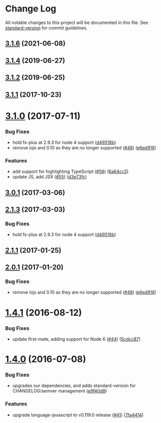 # Change Log

All notable changes to this project will be documented in this file. See [standard-version](https://github.com/conventional-changelog/standard-version) for commit guidelines.

<a name="3.1.6"></a>
## [3.1.6](https://github.com/atom/highlights/compare/v3.1.4...v3.1.6) (2021-06-08)



<a name="3.1.4"></a>
## [3.1.4](https://github.com/atom/highlights/compare/v3.1.2...v3.1.4) (2019-06-27)



<a name="3.1.2"></a>
## [3.1.2](https://github.com/atom/highlights/compare/v3.1.1...v3.1.2) (2019-06-25)



<a name="3.1.1"></a>
## [3.1.1](https://github.com/atom/highlights/compare/v3.1.0...v3.1.1) (2017-10-23)



<a name="3.1.0"></a>
# [3.1.0](https://github.com/atom/highlights/compare/v1.4.1...v3.1.0) (2017-07-11)


### Bug Fixes

* hold fs-plus at 2.9.3 for node 4 support ([d49518b](https://github.com/atom/highlights/commit/d49518b))
* remove iojs and 0.10 as they are no longer supported ([#48](https://github.com/atom/highlights/issues/48)) ([e6ed916](https://github.com/atom/highlights/commit/e6ed916))


### Features

* add support for highlighting TypeScript ([#56](https://github.com/atom/highlights/issues/56)) ([6a64cc5](https://github.com/atom/highlights/commit/6a64cc5))
* update JS, add JSX ([#55](https://github.com/atom/highlights/issues/55)) ([d3e73fc](https://github.com/atom/highlights/commit/d3e73fc))



<a name="3.0.1"></a>
## [3.0.1](https://github.com/atom/highlights/compare/v2.1.3...v3.0.1) (2017-03-06)



<a name="2.1.3"></a>
## [2.1.3](https://github.com/atom/highlights/compare/v2.1.1...v2.1.3) (2017-03-03)


### Bug Fixes

* hold fs-plus at 2.9.3 for node 4 support ([d49518b](https://github.com/atom/highlights/commit/d49518b))



<a name="2.1.1"></a>
## [2.1.1](https://github.com/atom/highlights/compare/v2.0.1...v2.1.1) (2017-01-25)



<a name="2.0.1"></a>
## [2.0.1](https://github.com/atom/highlights/compare/v1.4.1...v2.0.1) (2017-01-20)


### Bug Fixes

* remove iojs and 0.10 as they are no longer supported ([#48](https://github.com/atom/highlights/issues/48)) ([e6ed916](https://github.com/atom/highlights/commit/e6ed916))



<a name="1.4.1"></a>
# [1.4.1](https://github.com/atom/highlights/compare/v1.4.0...v1.4.1) (2016-08-12)


### Bug Fixes

* update first-mate, adding support for Node 6 ([#44](https://github.com/atom/highlights/issues/44)) ([5cdcc87](https://github.com/atom/highlights/commit/5cdcc87))

<a name="1.4.0"></a>
# [1.4.0](https://github.com/atom/highlights/compare/v1.3.1...v1.4.0) (2016-07-08)


### Bug Fixes

* upgrades our dependencies, and adds standard-version for CHANGELOG/semver management ([e9f40d8](https://github.com/atom/highlights/commit/e9f40d8))


### Features

* upgrade language-javascript to v0.119.0 release ([#41](https://github.com/atom/highlights/issues/41)) ([7fa4414](https://github.com/atom/highlights/commit/7fa4414))
